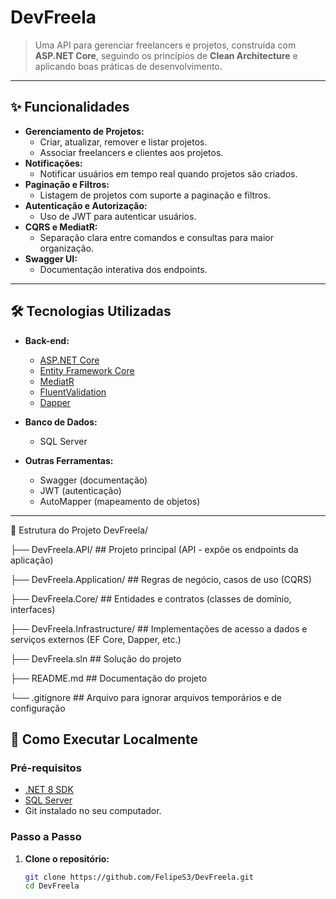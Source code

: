 # DevFreela

> Uma API para gerenciar freelancers e projetos, construída com **ASP.NET Core**, seguindo os princípios de **Clean Architecture** e aplicando boas práticas de desenvolvimento.

---

## ✨ Funcionalidades

- **Gerenciamento de Projetos:**
  - Criar, atualizar, remover e listar projetos.
  - Associar freelancers e clientes aos projetos.
- **Notificações:**
  - Notificar usuários em tempo real quando projetos são criados.
- **Paginação e Filtros:**
  - Listagem de projetos com suporte a paginação e filtros.
- **Autenticação e Autorização:**
  - Uso de JWT para autenticar usuários.
- **CQRS e MediatR:**
  - Separação clara entre comandos e consultas para maior organização.
- **Swagger UI:**
  - Documentação interativa dos endpoints.

---

## 🛠️ Tecnologias Utilizadas

- **Back-end:**
  - [ASP.NET Core](https://dotnet.microsoft.com/)
  - [Entity Framework Core](https://learn.microsoft.com/en-us/ef/core/)
  - [MediatR](https://github.com/jbogard/MediatR)
  - [FluentValidation](https://fluentvalidation.net/)
  - [Dapper](https://dapperlib.github.io/Dapper/)

- **Banco de Dados:**
  - SQL Server

- **Outras Ferramentas:**
  - Swagger (documentação)
  - JWT (autenticação)
  - AutoMapper (mapeamento de objetos)

---

📂 Estrutura do Projeto
DevFreela/

├── DevFreela.API/              ## Projeto principal (API - expõe os endpoints da aplicação)

├── DevFreela.Application/      ## Regras de negócio, casos de uso (CQRS)

├── DevFreela.Core/             ## Entidades e contratos (classes de domínio, interfaces)

├── DevFreela.Infrastructure/   ## Implementações de acesso a dados e serviços externos (EF Core, Dapper, etc.)

├── DevFreela.sln               ## Solução do projeto

├── README.md                   ## Documentação do projeto

└── .gitignore                  ## Arquivo para ignorar arquivos temporários e de configuração



## 🚀 Como Executar Localmente

### Pré-requisitos

- [.NET 8 SDK](https://dotnet.microsoft.com/en-us/download/dotnet/7.0)
- [SQL Server](https://www.microsoft.com/en-us/sql-server)
- Git instalado no seu computador.

### Passo a Passo

1. **Clone o repositório:**
   ```bash
   git clone https://github.com/FelipeS3/DevFreela.git
   cd DevFreela
